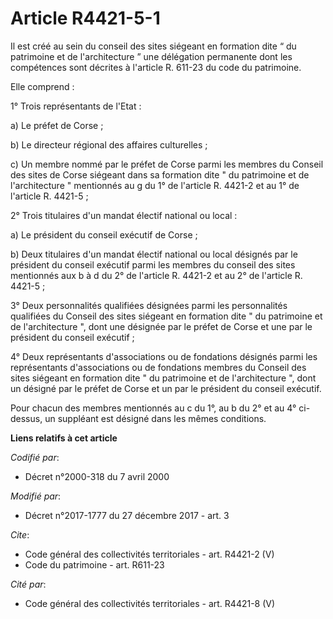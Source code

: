 # Article R4421-5-1

Il est créé au sein du conseil des sites siégeant en formation dite “ du patrimoine et de l'architecture ” une délégation
permanente dont les compétences sont décrites à l'article R. 611-23 du code du patrimoine.

Elle comprend :

1° Trois représentants de l'Etat :

a) Le préfet de Corse ;

b) Le directeur régional des affaires culturelles ;

c) Un membre nommé par le préfet de Corse parmi les membres du Conseil des sites de Corse siégeant dans sa formation dite "
du patrimoine et de l'architecture " mentionnés au g du 1° de l'article R. 4421-2 et au 1° de l'article R. 4421-5 ;

2° Trois titulaires d'un mandat électif national ou local :

a) Le président du conseil exécutif de Corse ;

b) Deux titulaires d'un mandat électif national ou local désignés par le président du conseil exécutif parmi les membres du
conseil des sites mentionnés aux b à d du 2° de l'article R. 4421-2 et au 2° de l'article R. 4421-5 ;

3° Deux personnalités qualifiées désignées parmi les personnalités qualifiées du Conseil des sites siégeant en formation dite
" du patrimoine et de l'architecture ", dont une désignée par le préfet de Corse et une par le président du conseil
exécutif ;

4° Deux représentants d'associations ou de fondations désignés parmi les représentants d'associations ou de fondations
membres du Conseil des sites siégeant en formation dite " du patrimoine et de l'architecture ", dont un désigné par le préfet
de Corse et un par le président du conseil exécutif.

Pour chacun des membres mentionnés au c du 1°, au b du 2° et au 4° ci-dessus, un suppléant est désigné dans les mêmes
conditions.

**Liens relatifs à cet article**

_Codifié par_:

  - Décret n°2000-318 du 7 avril 2000

_Modifié par_:

  - Décret n°2017-1777 du 27 décembre 2017 - art. 3

_Cite_:

  - Code général des collectivités territoriales - art. R4421-2 (V)
  - Code du patrimoine - art. R611-23

_Cité par_:

  - Code général des collectivités territoriales - art. R4421-8 (V)
